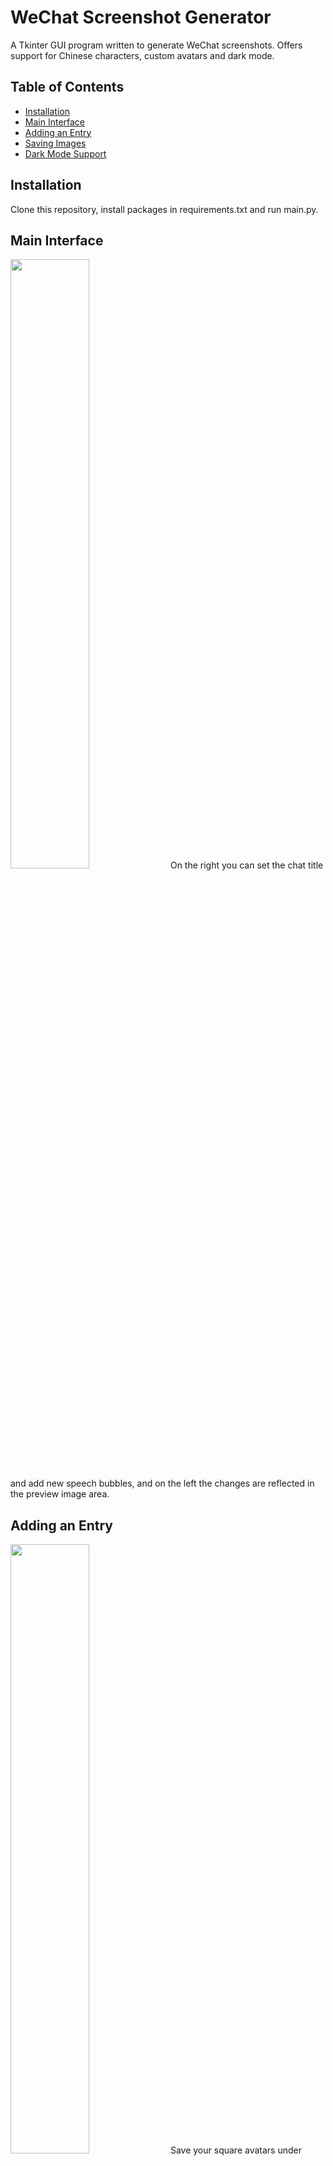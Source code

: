 # WeChat Screenshot Generator
A Tkinter GUI program written to generate WeChat screenshots. Offers support for Chinese characters, custom avatars and dark mode.

## Table of Contents
* [Installation](#installation)
* [Main Interface](#main-interface)
* [Adding an Entry](#adding-an-entry)
* [Saving Images](#saving-images)
* [Dark Mode Support](#dark-mode-support)

## Installation
Clone this repository, install packages in requirements.txt and run main.py.

## Main Interface
<img src="https://user-images.githubusercontent.com/61149391/126955607-5c692940-565f-48a9-8184-dce99399660b.png" width=50% height=50%>
On the right you can set the chat title and add new speech bubbles, and on the left the changes are reflected in the preview image area.

## Adding an Entry
<img src="https://user-images.githubusercontent.com/61149391/126956997-25d2fdfa-3120-4ee5-ad26-4295ab4a068a.png" width=50% height=50%>
Save your square avatars under files\avatars in either .png or .jpg format. They do not need to be manually resized. You do not need to select an avatar or side if you are adding a time marker.

## Saving Images
<img src="https://user-images.githubusercontent.com/61149391/126956499-00d8a9b4-8e35-41f2-a2cf-98ca538fec82.png" width=50% height=50%>
You can choose to either save the entire screenshot or only the selected speech bubble (or time marker). Outputs will be saved under the "output" folder, which will be automatically created.

## Dark Mode Support
<img src="https://user-images.githubusercontent.com/61149391/126956594-fc48cbe7-1a7b-4cbd-a334-678bbd1a415a.png" width=50% height=50%>
You can toggle between dark & light mode at any time.
